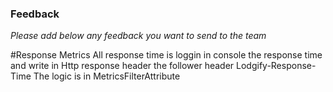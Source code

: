 ### Feedback

*Please add below any feedback you want to send to the team*

#Response Metrics
All response time is loggin in console the response time and write in Http response header the follower header Lodgify-Response-Time
The logic is in MetricsFilterAttribute